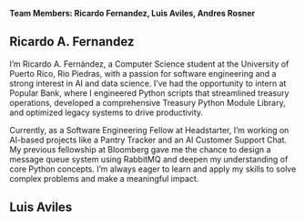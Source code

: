 **Team Members: Ricardo Fernandez, Luis Aviles, Andres Rosner**


## Ricardo A. Fernandez

I’m Ricardo A. Fernández, a Computer Science student at the University of Puerto Rico, Rio Piedras, with a passion for software engineering and a strong interest in AI and data science. I’ve had the opportunity to intern at Popular Bank, where I engineered Python scripts that streamlined treasury operations, developed a comprehensive Treasury Python Module Library, and optimized legacy systems to drive productivity. 

Currently, as a Software Engineering Fellow at Headstarter, I’m working on AI-based projects like a Pantry Tracker and an AI Customer Support Chat. My previous fellowship at Bloomberg gave me the chance to design a message queue system using RabbitMQ and deepen my understanding of core Python concepts. I’m always eager to learn and apply my skills to solve complex problems and make a meaningful impact.

## Luis Aviles
